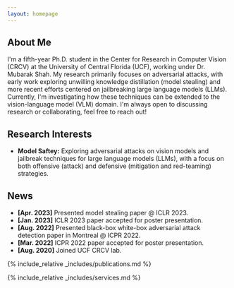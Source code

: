 ```yaml
---
layout: homepage
---
```


## About Me

I'm a fifth-year Ph.D. student in the Center for Research in Computer Vision (CRCV) at the University of Central Florida (UCF), working under Dr. Mubarak Shah. My research primarily focuses on adversarial attacks, with early work exploring unwilling knowledge distillation (model stealing) and more recent efforts centered on jailbreaking large language models (LLMs). Currently, I'm investigating how these techniques can be extended to the vision-language model (VLM) domain. I'm always open to discussing research or collaborating, feel free to reach out!

## Research Interests

- **Model Saftey:**  Exploring adversarial attacks on vision models and jailbreak techniques for large language models (LLMs), with a focus on both offensive (attack) and defensive (mitigation and red-teaming) strategies.

## News


- **[Apr. 2023]** Presented model stealing paper @ ICLR 2023.
- **[Jan. 2023]** ICLR 2023 paper accepted for poster presentation.
- **[Aug. 2022]** Presented black-box white-box adversarial attack detection paper in Montreal @ ICPR 2022.
- **[Mar. 2022]** ICPR 2022 paper accepted for poster presentation.
- **[Aug. 2020]** Joined UCF CRCV lab.

{% include_relative _includes/publications.md %}

{% include_relative _includes/services.md %}
